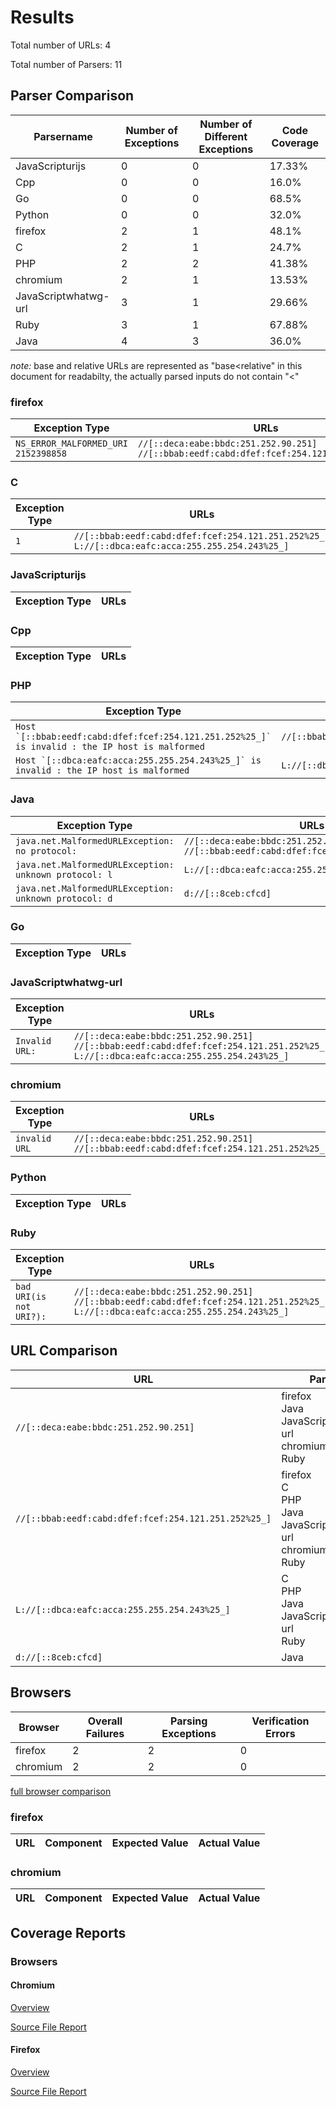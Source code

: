 # Results 

Total number of URLs: 4

Total number of Parsers: 11

## Parser Comparison 

 Parsername | Number of Exceptions | Number of Different Exceptions | Code Coverage 
 --- | --- | --- | ---
JavaScripturijs | 0 | 0 | 17.33% 
Cpp | 0 | 0 | 16.0% 
Go | 0 | 0 | 68.5% 
Python | 0 | 0 | 32.0% 
firefox | 2 | 1 | 48.1% 
C | 2 | 1 | 24.7% 
PHP | 2 | 2 | 41.38% 
chromium | 2 | 1 | 13.53% 
JavaScriptwhatwg-url | 3 | 1 | 29.66% 
Ruby | 3 | 1 | 67.88% 
Java | 4 | 3 | 36.0% 


*note:*  base and relative URLs are represented as "base<relative" in this document for readabilty, the actually parsed inputs do not contain "<" 

### firefox

 Exception Type | URLs 
 --- | --- 
 ``` NS_ERROR_MALFORMED_URI 2152398858 ```  |  ``` //[::deca:eabe:bbdc:251.252.90.251] ```  <br> ``` //[::bbab:eedf:cabd:dfef:fcef:254.121.251.252%25_] ```  <br> 


### C

 Exception Type | URLs 
 --- | --- 
 ``` 1 ```  |  ``` //[::bbab:eedf:cabd:dfef:fcef:254.121.251.252%25_] ```  <br> ``` L://[::dbca:eafc:acca:255.255.254.243%25_] ```  <br> 


### JavaScripturijs

 Exception Type | URLs 
 --- | --- 


### Cpp

 Exception Type | URLs 
 --- | --- 


### PHP

 Exception Type | URLs 
 --- | --- 
 ``` Host `[::bbab:eedf:cabd:dfef:fcef:254.121.251.252%25_]` is invalid : the IP host is malformed ```  |  ``` //[::bbab:eedf:cabd:dfef:fcef:254.121.251.252%25_] ```  <br> 
 ``` Host `[::dbca:eafc:acca:255.255.254.243%25_]` is invalid : the IP host is malformed ```  |  ``` L://[::dbca:eafc:acca:255.255.254.243%25_] ```  <br> 


### Java

 Exception Type | URLs 
 --- | --- 
 ``` java.net.MalformedURLException: no protocol:  ```  |  ``` //[::deca:eabe:bbdc:251.252.90.251] ```  <br> ``` //[::bbab:eedf:cabd:dfef:fcef:254.121.251.252%25_] ```  <br> 
 ``` java.net.MalformedURLException: unknown protocol: l ```  |  ``` L://[::dbca:eafc:acca:255.255.254.243%25_] ```  <br> 
 ``` java.net.MalformedURLException: unknown protocol: d ```  |  ``` d://[::8ceb:cfcd] ```  <br> 


### Go

 Exception Type | URLs 
 --- | --- 


### JavaScriptwhatwg-url

 Exception Type | URLs 
 --- | --- 
 ``` Invalid URL:  ```  |  ``` //[::deca:eabe:bbdc:251.252.90.251] ```  <br> ``` //[::bbab:eedf:cabd:dfef:fcef:254.121.251.252%25_] ```  <br> ``` L://[::dbca:eafc:acca:255.255.254.243%25_] ```  <br> 


### chromium

 Exception Type | URLs 
 --- | --- 
 ``` invalid URL ```  |  ``` //[::deca:eabe:bbdc:251.252.90.251] ```  <br> ``` //[::bbab:eedf:cabd:dfef:fcef:254.121.251.252%25_] ```  <br> 


### Python

 Exception Type | URLs 
 --- | --- 


### Ruby

 Exception Type | URLs 
 --- | --- 
 ``` bad URI(is not URI?):  ```  |  ``` //[::deca:eabe:bbdc:251.252.90.251] ```  <br> ``` //[::bbab:eedf:cabd:dfef:fcef:254.121.251.252%25_] ```  <br> ``` L://[::dbca:eafc:acca:255.255.254.243%25_] ```  <br> 


## URL Comparison 

 URL | Parsers 
 --- | --- 
 ``` //[::deca:eabe:bbdc:251.252.90.251] ```  | firefox <br>Java <br>JavaScriptwhatwg-url <br>chromium <br>Ruby <br>
 ``` //[::bbab:eedf:cabd:dfef:fcef:254.121.251.252%25_] ```  | firefox <br>C <br>PHP <br>Java <br>JavaScriptwhatwg-url <br>chromium <br>Ruby <br>
 ``` L://[::dbca:eafc:acca:255.255.254.243%25_] ```  | C <br>PHP <br>Java <br>JavaScriptwhatwg-url <br>Ruby <br>
 ``` d://[::8ceb:cfcd] ```  | Java <br>

## Browsers

 Browser | Overall Failures | Parsing Exceptions | Verification Errors 
 --- | --- | --- | --- 
firefox | 2 | 2 | 0
chromium | 2 | 2 | 0

[full browser comparison](./browseroverview.html)

### firefox

 URL | Component | Expected Value | Actual Value 
 --- | --- | --- | --- 

### chromium

 URL | Component | Expected Value | Actual Value 
 --- | --- | --- | --- 

## Coverage Reports 

### Browsers


#### Chromium

[Overview](./chromium/report.html)

[Source File Report](./chromium/url_parse.cc.html)


#### Firefox

[Overview](./firefox/index.html)

[Source File Report](./firefox/nsURLParsers.cpp.gcov.html)


